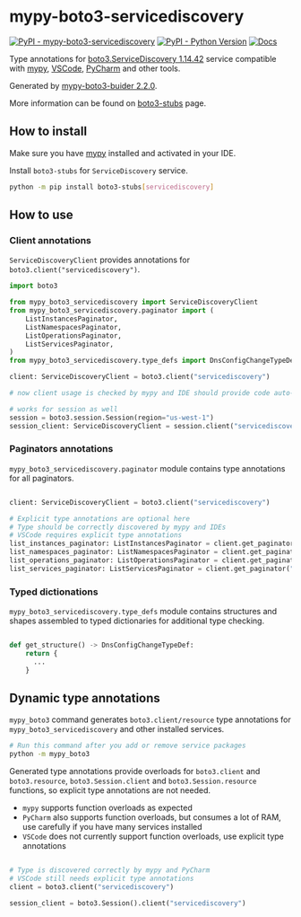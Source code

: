 # mypy-boto3-servicediscovery

[![PyPI - mypy-boto3-servicediscovery](https://img.shields.io/pypi/v/mypy-boto3-servicediscovery.svg?color=blue)](https://pypi.org/project/mypy-boto3-servicediscovery)
[![PyPI - Python Version](https://img.shields.io/pypi/pyversions/mypy-boto3-servicediscovery.svg?color=blue)](https://pypi.org/project/mypy-boto3-servicediscovery)
[![Docs](https://img.shields.io/readthedocs/mypy-boto3-builder.svg?color=blue)](https://mypy-boto3-builder.readthedocs.io/)

Type annotations for
[boto3.ServiceDiscovery 1.14.42](https://boto3.amazonaws.com/v1/documentation/api/1.14.42/reference/services/servicediscovery.html#ServiceDiscovery) service
compatible with [mypy](https://github.com/python/mypy), [VSCode](https://code.visualstudio.com/),
[PyCharm](https://www.jetbrains.com/pycharm/) and other tools.

Generated by [mypy-boto3-buider 2.2.0](https://github.com/vemel/mypy_boto3_builder).

More information can be found on [boto3-stubs](https://pypi.org/project/boto3-stubs/) page.

## How to install

Make sure you have [mypy](https://github.com/python/mypy) installed and activated in your IDE.

Install `boto3-stubs` for `ServiceDiscovery` service.

```bash
python -m pip install boto3-stubs[servicediscovery]
```

## How to use

### Client annotations

`ServiceDiscoveryClient` provides annotations for `boto3.client("servicediscovery")`.

```python
import boto3

from mypy_boto3_servicediscovery import ServiceDiscoveryClient
from mypy_boto3_servicediscovery.paginator import (
    ListInstancesPaginator,
    ListNamespacesPaginator,
    ListOperationsPaginator,
    ListServicesPaginator,
)
from mypy_boto3_servicediscovery.type_defs import DnsConfigChangeTypeDef, ...

client: ServiceDiscoveryClient = boto3.client("servicediscovery")

# now client usage is checked by mypy and IDE should provide code auto-complete

# works for session as well
session = boto3.session.Session(region="us-west-1")
session_client: ServiceDiscoveryClient = session.client("servicediscovery")
```

### Paginators annotations

`mypy_boto3_servicediscovery.paginator` module contains type annotations for all paginators.

```python

client: ServiceDiscoveryClient = boto3.client("servicediscovery")

# Explicit type annotations are optional here
# Type should be correctly discovered by mypy and IDEs
# VSCode requires explicit type annotations
list_instances_paginator: ListInstancesPaginator = client.get_paginator("list_instances")
list_namespaces_paginator: ListNamespacesPaginator = client.get_paginator("list_namespaces")
list_operations_paginator: ListOperationsPaginator = client.get_paginator("list_operations")
list_services_paginator: ListServicesPaginator = client.get_paginator("list_services")
```







### Typed dictionations

`mypy_boto3_servicediscovery.type_defs` module contains structures and shapes assembled
to typed dictionaries for additional type checking.

```python

def get_structure() -> DnsConfigChangeTypeDef:
    return {
      ...
    }
```


## Dynamic type annotations

`mypy_boto3` command generates `boto3.client/resource` type annotations for
`mypy_boto3_servicediscovery` and other installed services.

```bash
# Run this command after you add or remove service packages
python -m mypy_boto3
```

Generated type annotations provide overloads for `boto3.client` and `boto3.resource`,
`boto3.Session.client` and `boto3.Session.resource` functions,
so explicit type annotations are not needed.

- `mypy` supports function overloads as expected
- `PyCharm` also supports function overloads, but consumes a lot of RAM, use carefully if you have many services installed
- `VSCode` does not currently support function overloads, use explicit type annotations

```python

# Type is discovered correctly by mypy and PyCharm
# VSCode still needs explicit type annotations
client = boto3.client("servicediscovery")

session_client = boto3.Session().client("servicediscovery")
```
